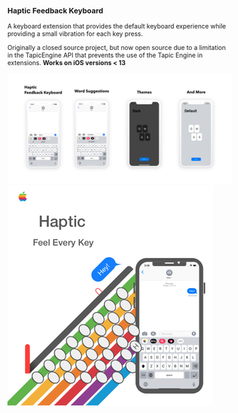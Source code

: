 ### Haptic Feedback Keyboard

A keyboard extension that provides the default keyboard experience while providing a small vibration for each key press.

Originally a closed source project, but now open source due to a limitation in the TapicEngine API that prevents the use of the Tapic Engine in extensions. **Works on iOS versions < 13**

![img1](sketch/githubreadme.png)
![img2](sketch/ad-icon.png)
